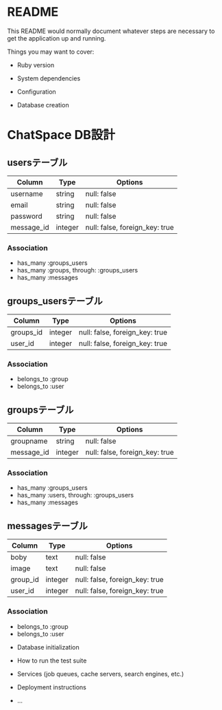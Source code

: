# README

This README would normally document whatever steps are necessary to get the
application up and running.

Things you may want to cover:

* Ruby version

* System dependencies

* Configuration

* Database creation
# ChatSpace DB設計
## usersテーブル
|Column|Type|Options|
|------|----|-------|
|username|string|null: false|
|email|string|null: false|
|password|string|null: false|
|message_id|integer|null: false, foreign_key: true|
### Association
- has_many :groups_users
- has_many :groups, through:  :groups_users
- has_many :messages

## groups_usersテーブル
|Column|Type|Options|
|------|----|-------|
|groups_id|integer|null: false, foreign_key: true|
|user_id|integer|null: false, foreign_key: true|
### Association
- belongs_to :group
- belongs_to :user

## groupsテーブル
|Column|Type|Options|
|------|----|-------|
|groupname|string|null: false|
|message_id|integer|null: false, foreign_key: true|
### Association
- has_many :groups_users
- has_many :users, through:  :groups_users
- has_many :messages

## messagesテーブル
|Column|Type|Options|
|------|----|-------|
|boby|text|null: false|
|image|text|null: false|
|group_id|integer|null: false, foreign_key: true|
|user_id|integer|null: false, foreign_key: true|
### Association
- belongs_to :group
- belongs_to :user


* Database initialization

* How to run the test suite

* Services (job queues, cache servers, search engines, etc.)

* Deployment instructions

* ...
